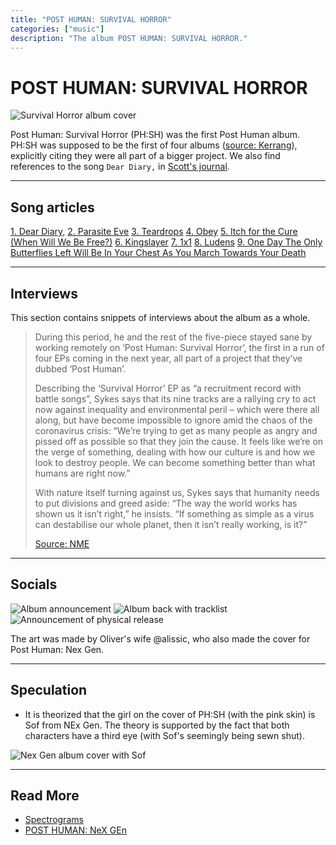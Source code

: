 ```yaml
---
title: "POST HUMAN: SURVIVAL HORROR"
categories: ["music"]
description: "The album POST HUMAN: SURVIVAL HORROR."
---
```

# POST HUMAN: SURVIVAL HORROR

![Survival Horror album cover](../../Resources/characters/sof/img.png)

Post Human: Survival Horror (PH:SH) was the first Post Human album. PH:SH was supposed to be the first of four albums 
([source: Kerrang](https://www.kerrang.com/oli-sykes-on-bring-me-the-horizons-post-human-ep-series-theres-gonna-be-a-record-for-everyone)), 
explicitly citing they were all part of a bigger project. We also find references to the song `Dear Diary,` in 
[Scott's journal](../files/scott_personal_journal).

***

## Song articles

[1. Dear Diary,](song-dear-diary)
[2. Parasite Eve](song-parasite-eve)
[3. Teardrops](song-teardrops)
[4. Obey](song-obey)
[5. Itch for the Cure (When Will We Be Free?)](song-kingslayer-itch)
[6. Kingslayer](song-kingslayer-itch)
[7. 1x1](song-1x1)
[8. Ludens](song-ludens)
[9. One Day The Only Butterflies Left Will Be In Your Chest As You March Towards Your Death](song-butterflies)

***

## Interviews

This section contains snippets of interviews about the album as a whole.

> During this period, he and the rest of the five-piece stayed sane by working remotely on
 ‘Post Human: Survival Horror’, the first in a run of four EPs coming in the next year, 
 all part of a project that they’ve dubbed ‘Post Human’.
> 
> Describing the ‘Survival Horror’ EP as “a recruitment record with battle songs”, Sykes 
says that its nine tracks are a rallying cry to act now against inequality and 
environmental peril – which were there all along, but have become impossible to ignore 
amid the chaos of the coronavirus crisis: “We’re trying to get as many people as angry 
and pissed off as possible so that they join the cause. It feels like we’re on the verge 
of something, dealing with how our culture is and how we look to destroy people. We can 
become something better than what humans are right now.”
> 
> With nature itself turning against us, Sykes says that humanity needs to put divisions 
and greed aside: “The way the world works has shown us it isn’t right,” he insists. 
“If something as simple as a virus can destabilise our whole planet, then it isn’t 
really working, is it?”
>
> [Source: NME](https://www.nme.com/big-reads/bring-me-the-horizon-cover-interview-2020-post-human-survival-horror-2804768)

***

## Socials

![Album announcement](../../Resources/music/ph1/ph1_front_cover_insta.jpg)
![Album back with tracklist](../../Resources/music/ph1/ph1_back_cover_insta.jpg)
![Announcement of physical release](../../Resources/music/ph1/oliver_vinyl_insta.jpg)

The art was made by Oliver's wife @alissic, who also made the cover for Post Human: 
Nex Gen.

***

## Speculation

- It is theorized that the girl on the cover of PH:SH (with the pink skin) is Sof 
from NEx Gen. The theory is supported by the fact that both characters have a third eye 
(with Sof's seemingly being sewn shut).

![Nex Gen album cover with Sof](../../Resources/music/ph2/album_cover.png)

***

## Read More

- [Spectrograms](spectrograms)
- [POST HUMAN: NeX GEn](ph-nex-gen)
